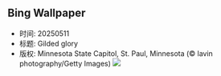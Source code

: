 ## Bing Wallpaper
- 时间: 20250511
- 标题: Gilded glory
- 版权: Minnesota State Capitol, St. Paul, Minnesota (© lavin photography/Getty Images)
![](https://cn.bing.com/th?id=OHR.MinnesotaRotunda_EN-US6605011856_UHD.jpg&rf=LaDigue_UHD.jpg&pid=hp&w=3840&h=2160&rs=1&c=4)
